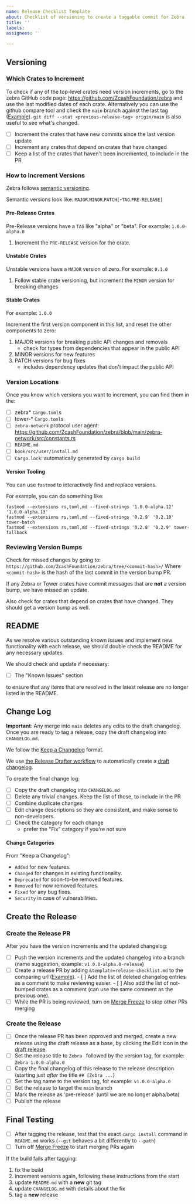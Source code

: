 ```yaml
---
name: Release Checklist Template
about: Checklist of versioning to create a taggable commit for Zebra
title: ''
labels:
assignees: ''

---
```


## Versioning

### Which Crates to Increment

To check if any of the top-level crates need version increments, go to the zebra GitHub code page: https://github.com/ZcashFoundation/zebra and use the last modified dates of each crate. Alternatively you can use the github compare tool and check the `main` branch against the last tag ([Example](https://github.com/ZcashFoundation/zebra/compare/v1.0.0-alpha.15...main)). `git diff --stat <previous-release-tag> origin/main` is also useful to see what's changed.

- [ ] Increment the crates that have new commits since the last version update
- [ ] Increment any crates that depend on crates that have changed
- [ ] Keep a list of the crates that haven't been incremented, to include in the PR

### How to Increment Versions

Zebra follows [semantic versioning](https://semver.org).

Semantic versions look like: `MAJOR`.`MINOR`.`PATCH[`-`TAG`.`PRE-RELEASE]`

#### Pre-Release Crates

Pre-Release versions have a `TAG` like "alpha" or "beta". For example: `1.0.0-alpha.0`

1. Increment the `PRE-RELEASE` version for the crate.

#### Unstable Crates

Unstable versions have a `MAJOR` version of zero. For example: `0.1.0`

1. Follow stable crate versioning, but increment the `MINOR` version for breaking changes

#### Stable Crates

For example: `1.0.0`

Increment the first version component in this list, and reset the other components to zero:
1. MAJOR versions for breaking public API changes and removals
    * check for types from dependencies that appear in the public API
2. MINOR versions for new features
3. PATCH versions for bug fixes
    * includes dependency updates that don't impact the public API

### Version Locations

Once you know which versions you want to increment, you can find them in the:
- [ ] zebra* `Cargo.toml`s
- [ ] tower-* `Cargo.toml`s
- [ ] `zebra-network` protocol user agent: https://github.com/ZcashFoundation/zebra/blob/main/zebra-network/src/constants.rs
- [ ] `README.md`
- [ ] `book/src/user/install.md`
- [ ] `Cargo.lock`: automatically generated by `cargo build`

#### Version Tooling

You can use `fastmod` to interactively find and replace versions.

For example, you can do something like:
```
fastmod --extensions rs,toml,md --fixed-strings '1.0.0-alpha.12' '1.0.0-alpha.13'
fastmod --extensions rs,toml,md --fixed-strings '0.2.9' '0.2.10' tower-batch
fastmod --extensions rs,toml,md --fixed-strings '0.2.8' '0.2.9' tower-fallback
```

### Reviewing Version Bumps

Check for missed changes by going to:
`https://github.com/ZcashFoundation/zebra/tree/<commit-hash>/`
Where `<commit-hash>` is the hash of the last commit in the version bump PR.

If any Zebra or Tower crates have commit messages that are **not** a version bump, we have missed an update.

Also check for crates that depend on crates that have changed. They should get a version bump as well.

## README

As we resolve various outstanding known issues and implement new functionality with each release, we should double check the README for any necessary updates.

We should check and update if necessary:

- [ ] The "Known Issues" section

to ensure that any items that are resolved in the latest release are no longer listed in the README.

## Change Log

**Important**: Any merge into `main` deletes any edits to the draft changelog. Once you are ready to tag a release, copy the draft changelog into `CHANGELOG.md`.

We follow the [Keep a Changelog](https://keepachangelog.com/en/1.0.0/) format.

We use [the Release Drafter workflow](https://github.com/marketplace/actions/release-drafter) to automatically create a [draft changelog](https://github.com/ZcashFoundation/zebra/releases).

To create the final change log:
- [ ] Copy the draft changelog into `CHANGELOG.md`
- [ ] Delete any trivial changes. Keep the list of those, to include in the PR
- [ ] Combine duplicate changes
- [ ] Edit change descriptions so they are consistent, and make sense to non-developers
- [ ] Check the category for each change
  - prefer the "Fix" category if you're not sure

#### Change Categories

From "Keep a Changelog":
* `Added` for new features.
* `Changed` for changes in existing functionality.
* `Deprecated` for soon-to-be removed features.
* `Removed` for now removed features.
* `Fixed` for any bug fixes.
* `Security` in case of vulnerabilities.

## Create the Release

### Create the Release PR

After you have the version increments and the updated changelog:

- [ ] Push the version increments and the updated changelog into a branch
      (name suggestion, example: `v1.0.0-alpha.0-release`)
- [ ] Create a release PR by adding `&template=release-checklist.md` to the
      comparing url ([Example](https://github.com/ZcashFoundation/zebra/compare/v1.0.0-alpha.0-release?expand=1&template=release-checklist.md)).
      - [ ] Add the list of deleted changelog entries as a comment to make reviewing easier.
      - [ ] Also add the list of not-bumped crates as a comment (can use the same comment as the previous one).
- [ ] While the PR is being reviewed, turn on [Merge Freeze](https://www.mergefreeze.com/installations/3676/branches) to stop other PRs merging

### Create the Release

- [ ] Once the release PR has been approved and merged, create a new release
      using the draft release as a base, by clicking the Edit icon
      in the [draft release](https://github.com/ZcashFoundation/zebra/releases).
- [ ] Set the release title to `Zebra ` followed by the version tag, for example:
      `Zebra 1.0.0-alpha.0`
- [ ] Copy the final changelog of this release to the release description
      (starting just _after_ the title `## [Zebra ...`)
- [ ] Set the tag name to the version tag, for example: `v1.0.0-alpha.0`
- [ ] Set the release to target the `main` branch
- [ ] Mark the release as 'pre-release' (until we are no longer alpha/beta)
- [ ] Publish the release

## Final Testing

- [ ] After tagging the release, test that the exact `cargo install` command in
      `README.md` works (`--git` behaves a bit differently to `--path`)
- [ ] Turn off [Merge Freeze](https://www.mergefreeze.com/installations/3676/branches) to start merging PRs again

If the build fails after tagging:
1. fix the build
2. increment versions again, following these instructions from the start
3. update `README.md` with a **new** git tag
4. update `CHANGELOG.md` with details about the fix
5. tag a **new** release
